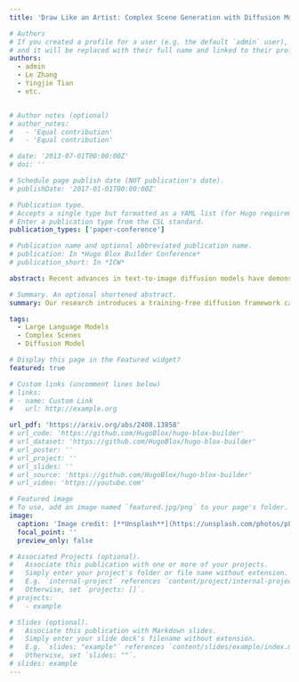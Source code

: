 ```yaml
---
title: 'Draw Like an Artist: Complex Scene Generation with Diffusion Model via Composition, Painting, and Retouching'

# Authors
# If you created a profile for a user (e.g. the default `admin` user), write the username (folder name) here
# and it will be replaced with their full name and linked to their profile.
authors:
  - admin
  - Le Zhang
  - Yingjie Tian
  - etc.


# Author notes (optional)
# author_notes:
#   - 'Equal contribution'
#   - 'Equal contribution'

# date: '2013-07-01T00:00:00Z'
# doi: ''

# Schedule page publish date (NOT publication's date).
# publishDate: '2017-01-01T00:00:00Z'

# Publication type.
# Accepts a single type but formatted as a YAML list (for Hugo requirements).
# Enter a publication type from the CSL standard.
publication_types: ['paper-conference']

# Publication name and optional abbreviated publication name.
# publication: In *Hugo Blox Builder Conference*
# publication_short: In *ICW*

abstract: Recent advances in text-to-image diffusion models have demonstrated impressive capabilities in image quality. However, complex scene generation remains relatively unexplored, and even the definition of ‘complex scene’ itself remains unclear. In this paper, we address this gap by providing a precise definition of complex scenes and introducing a set of Complex Decomposition Criteria (CDC) based on this definition. Inspired by the artist's painting process, we propose a training-free diffusion framework called Complex Diffusion (CxD), which divides the process into three stages- composition, painting and retouching. Our method leverages the powerful chain-of-thought capabilities of large language models (LLMs) to decompose complex prompts based on CDC and to manage composition and layout. We then develop an attention modulation method that guides simple prompts to specific regions to complete the complex scene painting. Finally, we inject the detailed output of the LLM into a retouching model to enhance the image details, thus implementing the retouching stage. Extensive experiments demonstrate that our method outperforms previous SOTA approaches, significantly improving the generation of high-quality, semantically consistent, and visually diverse images for complex scenes, even with intricate prompts.

# Summary. An optional shortened abstract.
summary: Our research introduces a training-free diffusion framework called Complex Diffusion (CxD) that generates high-quality images of complex scenes by decomposing intricate prompts and processing them in stages.

tags:
  - Large Language Models
  - Complex Scenes
  - Diffusion Model

# Display this page in the Featured widget?
featured: true

# Custom links (uncomment lines below)
# links:
# - name: Custom Link
#   url: http://example.org

url_pdf: 'https://arxiv.org/abs/2408.13858'
# url_code: 'https://github.com/HugoBlox/hugo-blox-builder'
# url_dataset: 'https://github.com/HugoBlox/hugo-blox-builder'
# url_poster: ''
# url_project: ''
# url_slides: ''
# url_source: 'https://github.com/HugoBlox/hugo-blox-builder'
# url_video: 'https://youtube.com'

# Featured image
# To use, add an image named `featured.jpg/png` to your page's folder.
image:
  caption: 'Image credit: [**Unsplash**](https://unsplash.com/photos/pLCdAaMFLTE)'
  focal_point: ''
  preview_only: false

# Associated Projects (optional).
#   Associate this publication with one or more of your projects.
#   Simply enter your project's folder or file name without extension.
#   E.g. `internal-project` references `content/project/internal-project/index.md`.
#   Otherwise, set `projects: []`.
# projects:
#   - example

# Slides (optional).
#   Associate this publication with Markdown slides.
#   Simply enter your slide deck's filename without extension.
#   E.g. `slides: "example"` references `content/slides/example/index.md`.
#   Otherwise, set `slides: ""`.
# slides: example
---
```


<!-- {{% callout note %}}
Click the _Cite_ button above to demo the feature to enable visitors to import publication metadata into their reference management software.
{{% /callout %}}

{{% callout note %}}
Create your slides in Markdown - click the _Slides_ button to check out the example.
{{% /callout %}}

Add the publication's **full text** or **supplementary notes** here. You can use rich formatting such as including [code, math, and images](https://docs.hugoblox.com/content/writing-markdown-latex/). -->
